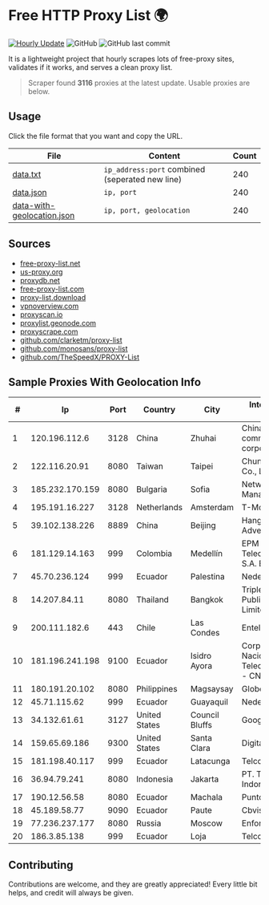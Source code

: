 
# Free HTTP Proxy List 🌍

[![Hourly Update](https://github.com/mertguvencli/http-proxy-list/actions/workflows/main.yml/badge.svg?branch=main)](https://github.com/mertguvencli/http-proxy-list/actions/workflows/main.yml)
![GitHub](https://img.shields.io/github/license/mertguvencli/http-proxy-list)
![GitHub last commit](https://img.shields.io/github/last-commit/mertguvencli/http-proxy-list)

It is a lightweight project that hourly scrapes lots of free-proxy sites, validates if it works, and serves a clean proxy list.


> Scraper found **3116** proxies at the latest update. Usable proxies are below.

## Usage

Click the file format that you want and copy the URL.


|File|Content|Count|
|----|-------|-----|
|[data.txt](https://raw.githubusercontent.com/mertguvencli/http-proxy-list/main/proxy-list/data.txt)|`ip_address:port` combined (seperated new line)|240|
|[data.json](https://raw.githubusercontent.com/mertguvencli/http-proxy-list/main/proxy-list/data.json)|`ip, port`|240|
|[data-with-geolocation.json](https://raw.githubusercontent.com/mertguvencli/http-proxy-list/main/proxy-list/data-with-geolocation.json)|`ip, port, geolocation`|240|

## Sources

* [free-proxy-list.net](https://free-proxy-list.net)
* [us-proxy.org](https://www.us-proxy.org)
* [proxydb.net](http://proxydb.net)
* [free-proxy-list.com](https://free-proxy-list.com/?page=&port=&type%5B%5D=http&type%5B%5D=https&up_time=0&search=Search)
* [proxy-list.download](https://www.proxy-list.download/HTTP)
* [vpnoverview.com](https://vpnoverview.com/privacy/anonymous-browsing/free-proxy-servers)
* [proxyscan.io](https://www.proxyscan.io)
* [proxylist.geonode.com](https://proxylist.geonode.com/api/proxy-list?limit=300&page=1&sort_by=lastChecked&sort_type=desc&protocols=http,https)
* [proxyscrape.com](https://api.proxyscrape.com/v2/?request=displayproxies&protocol=http&timeout=10000&country=all&ssl=all&anonymity=all)
* [github.com/clarketm/proxy-list](https://raw.githubusercontent.com/clarketm/proxy-list/master/proxy-list-raw.txt)
* [github.com/monosans/proxy-list](https://raw.githubusercontent.com/monosans/proxy-list/main/proxies/http.txt)
* [github.com/TheSpeedX/PROXY-List](https://raw.githubusercontent.com/TheSpeedX/PROXY-List/master/http.txt)


## Sample Proxies With Geolocation Info

|#|Ip|Port|Country|City|Internet Service Provider|
|-|--|----|-------|----|-------------------------|
|1|120.196.112.6|3128|China|Zhuhai|China Mobile communications corporation|
|2|122.116.20.91|8080|Taiwan|Taipei|Chunghwa Telecom Co., Ltd.|
|3|185.232.170.159|8080|Bulgaria|Sofia|Network Management Ltd|
|4|195.191.16.227|3128|Netherlands|Amsterdam|T-Mobile Thuis BV|
|5|39.102.138.226|8889|China|Beijing|Hangzhou Alibaba Advertising Co|
|6|181.129.14.163|999|Colombia|Medellín|EPM Telecomunicaciones S.A. E.S.P.|
|7|45.70.236.124|999|Ecuador|Palestina|Nedetel S.A.|
|8|14.207.84.11|8080|Thailand|Bangkok|Triple T Broadband Public Company Limited|
|9|200.111.182.6|443|Chile|Las Condes|Entel Chile S.A.|
|10|181.196.241.198|9100|Ecuador|Isidro Ayora|Corporacion Nacional De Telecomunicaciones - CNT EP|
|11|180.191.20.102|8080|Philippines|Magsaysay|Globe Telecom|
|12|45.71.115.62|999|Ecuador|Guayaquil|Nedetel S.A.|
|13|34.132.61.61|3127|United States|Council Bluffs|Google LLC|
|14|159.65.69.186|9300|United States|Santa Clara|DigitalOcean, LLC|
|15|181.198.40.117|999|Ecuador|Latacunga|Telconet S.A|
|16|36.94.79.241|8080|Indonesia|Jakarta|PT. Telekomunikasi Indonesia|
|17|190.12.56.58|8080|Ecuador|Machala|Puntonet S.A.|
|18|45.189.58.77|9090|Ecuador|Paute|Cbvision S.A.|
|19|77.236.237.177|8080|Russia|Moscow|Enforta-MSK|
|20|186.3.85.138|999|Ecuador|Loja|Telconet S.A|



## Contributing

Contributions are welcome, and they are greatly appreciated! Every
little bit helps, and credit will always be given.

